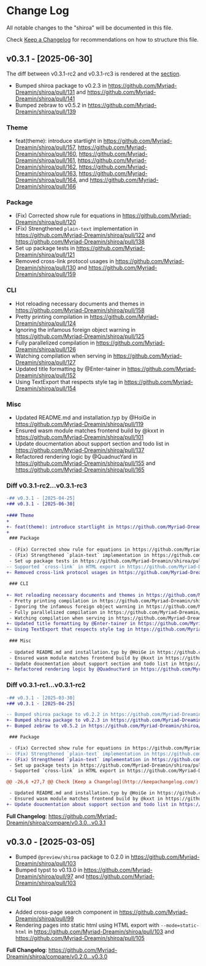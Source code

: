 # Change Log

All notable changes to the "shiroa" will be documented in this file.

Check [Keep a Changelog](http://keepachangelog.com/) for recommendations on how to structure this file.

## v0.3.1 - [2025-06-30]

The diff between v0.3.1-rc2 and v0.3.1-rc3 is rendered at the [section](#diff-v031-rc2v031-rc3).

- Bumped shiroa package to v0.2.3 in https://github.com/Myriad-Dreamin/shiroa/pull/131 and https://github.com/Myriad-Dreamin/shiroa/pull/141
- Bumped zebraw to v0.5.2 in https://github.com/Myriad-Dreamin/shiroa/pull/139

### Theme

- feat(theme): introduce startlight in https://github.com/Myriad-Dreamin/shiroa/pull/157, https://github.com/Myriad-Dreamin/shiroa/pull/160, https://github.com/Myriad-Dreamin/shiroa/pull/161, https://github.com/Myriad-Dreamin/shiroa/pull/162, https://github.com/Myriad-Dreamin/shiroa/pull/163, https://github.com/Myriad-Dreamin/shiroa/pull/164, and https://github.com/Myriad-Dreamin/shiroa/pull/166

### Package

- (Fix) Corrected show rule for equations in https://github.com/Myriad-Dreamin/shiroa/pull/120
- (Fix) Strengthened `plain-text` implementation in https://github.com/Myriad-Dreamin/shiroa/pull/122 and https://github.com/Myriad-Dreamin/shiroa/pull/138
- Set up package tests in https://github.com/Myriad-Dreamin/shiroa/pull/121
- Removed cross-link protocol usages in https://github.com/Myriad-Dreamin/shiroa/pull/130 and https://github.com/Myriad-Dreamin/shiroa/pull/159

### CLI

- Hot reloading necessary documents and themes in https://github.com/Myriad-Dreamin/shiroa/pull/158
- Pretty printing compilation in https://github.com/Myriad-Dreamin/shiroa/pull/124
- Ignoring the infamous foreign object warning in https://github.com/Myriad-Dreamin/shiroa/pull/125
- Fully parallelized compilation in https://github.com/Myriad-Dreamin/shiroa/pull/126
- Watching compilation when serving in https://github.com/Myriad-Dreamin/shiroa/pull/127
- Updated title formatting by @Enter-tainer in https://github.com/Myriad-Dreamin/shiroa/pull/152
- Using TextExport that respects style tag in https://github.com/Myriad-Dreamin/shiroa/pull/154

### Misc

- Updated README.md and installation.typ by @HoiGe in https://github.com/Myriad-Dreamin/shiroa/pull/119
- Ensured wasm module matches frontend build by @kxxt in https://github.com/Myriad-Dreamin/shiroa/pull/101
- Update doucmentation about support section and todo list in https://github.com/Myriad-Dreamin/shiroa/pull/137
- Refactored rendering logic by @QuadnucYard in https://github.com/Myriad-Dreamin/shiroa/pull/155 and https://github.com/Myriad-Dreamin/shiroa/pull/165

### Diff v0.3.1-rc2...v0.3.1-rc3

```diff
-## v0.3.1 - [2025-04-25]
+## v0.3.1 - [2025-06-30]
 
+### Theme
+
+- feat(theme): introduce startlight in https://github.com/Myriad-Dreamin/shiroa/pull/157, https://github.com/Myriad-Dreamin/shiroa/pull/160, https://github.com/Myriad-Dreamin/shiroa/pull/161, https://github.com/Myriad-Dreamin/shiroa/pull/162, https://github.com/Myriad-Dreamin/shiroa/pull/163, https://github.com/Myriad-Dreamin/shiroa/pull/164, and https://github.com/Myriad-Dreamin/shiroa/pull/166
+
 ### Package
 
 - (Fix) Corrected show rule for equations in https://github.com/Myriad-Dreamin/shiroa/pull/120
 - (Fix) Strengthened `plain-text` implementation in https://github.com/Myriad-Dreamin/shiroa/pull/122 and https://github.com/Myriad-Dreamin/shiroa/pull/138
 - Set up package tests in https://github.com/Myriad-Dreamin/shiroa/pull/121
-- Supported `cross-link` in HTML export in https://github.com/Myriad-Dreamin/shiroa/pull/130
+- Removed cross-link protocol usages in https://github.com/Myriad-Dreamin/shiroa/pull/130 and https://github.com/Myriad-Dreamin/shiroa/pull/159
 
 ### CLI
 
+- Hot reloading necessary documents and themes in https://github.com/Myriad-Dreamin/shiroa/pull/158
 - Pretty printing compilation in https://github.com/Myriad-Dreamin/shiroa/pull/124
 - Ignoring the infamous foreign object warning in https://github.com/Myriad-Dreamin/shiroa/pull/125
 - Fully parallelized compilation in https://github.com/Myriad-Dreamin/shiroa/pull/126
 - Watching compilation when serving in https://github.com/Myriad-Dreamin/shiroa/pull/127
+- Updated title formatting by @Enter-tainer in https://github.com/Myriad-Dreamin/shiroa/pull/152
+- Using TextExport that respects style tag in https://github.com/Myriad-Dreamin/shiroa/pull/154
 
 ### Misc
 
 - Updated README.md and installation.typ by @HoiGe in https://github.com/Myriad-Dreamin/shiroa/pull/119
 - Ensured wasm module matches frontend build by @kxxt in https://github.com/Myriad-Dreamin/shiroa/pull/101
 - Update doucmentation about support section and todo list in https://github.com/Myriad-Dreamin/shiroa/pull/137
+- Refactored rendering logic by @QuadnucYard in https://github.com/Myriad-Dreamin/shiroa/pull/155 and https://github.com/Myriad-Dreamin/shiroa/pull/165
```

### Diff v0.3.1-rc1...v0.3.1-rc2

```diff
-## v0.3.1 - [2025-03-30]
+## v0.3.1 - [2025-04-25]

-- Bumped shiroa package to v0.2.2 in https://github.com/Myriad-Dreamin/shiroa/pull/131
+- Bumped shiroa package to v0.2.3 in https://github.com/Myriad-Dreamin/shiroa/pull/131 and https://github.com/Myriad-Dreamin/shiroa/pull/141
+- Bumped zebraw to v0.5.2 in https://github.com/Myriad-Dreamin/shiroa/pull/139

 ### Package

 - (Fix) Corrected show rule for equations in https://github.com/Myriad-Dreamin/shiroa/pull/120
-- (Fix) Strengthened `plain-text` implementation in https://github.com/Myriad-Dreamin/shiroa/pull/122
+- (Fix) Strengthened `plain-text` implementation in https://github.com/Myriad-Dreamin/shiroa/pull/122 and https://github.com/Myriad-Dreamin/shiroa/pull/138
 - Set up package tests in https://github.com/Myriad-Dreamin/shiroa/pull/121
 - Supported `cross-link` in HTML export in https://github.com/Myriad-Dreamin/shiroa/pull/130

@@ -26,6 +27,7 @@ Check [Keep a Changelog](http://keepachangelog.com/) for recommendations on how

 - Updated README.md and installation.typ by @HoiGe in https://github.com/Myriad-Dreamin/shiroa/pull/119
 - Ensured wasm module matches frontend build by @kxxt in https://github.com/Myriad-Dreamin/shiroa/pull/101
+- Update doucmentation about support section and todo list in https://github.com/Myriad-Dreamin/shiroa/pull/137
```

**Full Changelog**: https://github.com/Myriad-Dreamin/shiroa/compare/v0.3.0...v0.3.1

## v0.3.0 - [2025-03-05]

- Bumped `@preview/shiroa` package to 0.2.0 in https://github.com/Myriad-Dreamin/shiroa/pull/103
- Bumped typst to v0.13.0 in https://github.com/Myriad-Dreamin/shiroa/pull/97 and https://github.com/Myriad-Dreamin/shiroa/pull/103

### CLI Tool

- Added cross-page search component in https://github.com/Myriad-Dreamin/shiroa/pull/99
- Rendering pages into static html using HTML export with `--mode=static-html` in https://github.com/Myriad-Dreamin/shiroa/pull/103 and https://github.com/Myriad-Dreamin/shiroa/pull/105

**Full Changelog**: https://github.com/Myriad-Dreamin/shiroa/compare/v0.2.0...v0.3.0
